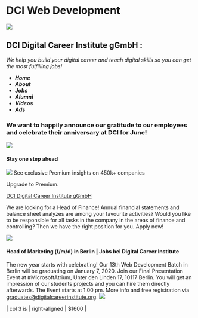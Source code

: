 # DCI Web Development

![](https://media-exp1.licdn.com/dms/image/C4D1BAQERTJPO07HuHg/company-background_10000/0?e=1591455600&v=beta&t=tVPjg8METWLa2a-8sxRozy3z80aYgzFXJJPsR-5B2Yo)

## **DCI Digital Career Institute gGmbH** :

*We help you build your digital career and teach digital skills so you can get the most fulfilling jobs!*

- ***Home***
- ***About***
- ***Jobs***
- ***Alumni***
- ***Videos***
- ***Ads***

### We want to happily announce our gratitude to our employees and celebrate their anniversary at DCI for June!

![](https://media-exp1.licdn.com/dms/image/C4E22AQE8BwSNipRG8Q/feedshare-shrink_2048_1536/0?e=1594252800&v=beta&t=2oO2yhb8yFqql2GygRttlYcSH7-yM4lQmIeMFf0jMjc)

#### Stay one step  ahead 

![](https://media-exp1.licdn.com/dms/image/C4E14AQFDxxI2mRnCCg/galapagos-inFeedBackgroundImage-analyzedImage/0?e=1591455600&v=beta&t=vE0YmeAmEYeK5gbGd6-0lIO17CiBwD2YCA_fHncJBNs)
See exclusive Premium insights on 450k+ companies

Upgrade to Premium.

[DCI Digital Career Institute gGmbH](https://www.linkedin.com/school/dci-digital-career-institute-gmbh/)

We are looking for a Head of Finance!
Annual financial statements and balance sheet analyzes are among your favourite activities? Would you like to be responsible for all tasks in the company in the areas of finance and controlling? Then we have the right position for you. Apply now!

![](https://we-are-hiring.cdn.personio.de/logos/3874/social/1c4311269095953e603e7b39bee1edd7.jpg) 
#### Head of Marketing (f/m/d) in Berlin | Jobs bei Digital Career Institute

The new year starts with celebrating!
Our 13th Web Development Batch in Berlin will be graduating on January 7, 2020.
Join our Final Presentation Event at #MicrosoftAtrium, Unter den Linden 17, 10117 Berlin.
You will get an impression of our students projects and you can hire them directly afterwards. The Event starts at 1.00 pm.
More info and free registration via graduates@digitalcareerinstitute.org.
![](https://media-exp1.licdn.com/dms/image/sync/C4D27AQExk0gvydEbMA/articleshare-shrink_800/0?e=1591459200&v=beta&t=G2UEhmQbTxxtVa7W_mGwd1CouNI3Yh8Zqut1SjU-6XU)


| col 3 is      | right-aligned | $1600 |

